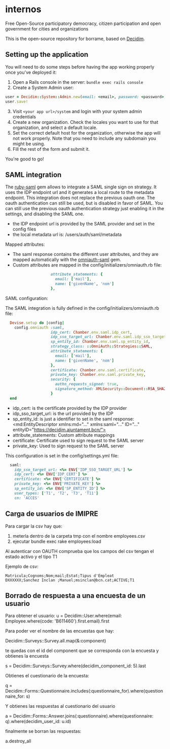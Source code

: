 # internos

Free Open-Source participatory democracy, citizen participation and open government for cities and organizations

This is the open-source repository for borrame, based on [Decidim](https://github.com/decidim/decidim).

## Setting up the application

You will need to do some steps before having the app working properly once you've deployed it:

1. Open a Rails console in the server: `bundle exec rails console`
2. Create a System Admin user:
```ruby
user = Decidim::System::Admin.new(email: <email>, password: <password>, password_confirmation: <password>)
user.save!
```
3. Visit `<your app url>/system` and login with your system admin credentials
4. Create a new organization. Check the locales you want to use for that organization, and select a default locale.
5. Set the correct default host for the organization, otherwise the app will not work properly. Note that you need to include any subdomain you might be using.
6. Fill the rest of the form and submit it.

You're good to go!

## SAML integration

The [ruby-saml](https://github.com/onelogin/ruby-saml) gem allows to integrate a SAML single sign on strategy.
It uses the IDP endpoint url and it generates a local route to the metadata endpoint.
This integration does not replace the previous oauth one. The oauth authentication can still be used, but is disabled in favor of SAML.
You can still use the previous oauth authentication strategy just enabling it in the settings, and disabling the SAML one.

 - the IDP endpoint url is provided by the SAML provider and set in the config files
 - the local metadata url is: /users/auth/saml/metadata

Mapped attributes:

  - The saml response contains the different user attributes, and they are mapped automatically with the [omniauth-saml](https://github.com/omniauth/omniauth-saml) gem.
  - Custom attributes are mapped in the config/initializers/omniauth.rb file:

```ruby
                    attribute_statements: {
                      email: ['mail'],
                      name: ['givenName', 'nom']
                    },
```

SAML configuration:

The SAML integration is fully defined in the config/initializers/omniauth.rb file:

```ruby
  Devise.setup do |config|
    config.omniauth :saml,
                    idp_cert: Chamber.env.saml.idp_cert,
                    idp_sso_target_url: Chamber.env.saml.idp_sso_target_url,
                    sp_entity_id: Chamber.env.saml.sp_entity_id,
                    strategy_class: ::OmniAuth::Strategies::SAML,
                    attribute_statements: {
                      email: ['mail'],
                      name: ['givenName', 'nom']
                    },
                    certificate: Chamber.env.saml.certificate,
                    private_key: Chamber.env.saml.private_key,
                    security: {
                      authn_requests_signed: true,
                      signature_method: XMLSecurity::Document::RSA_SHA256
                    }
  end
```

  - idp_cert: is the certificate provided by the IDP provider
  - idp_sso_target_url: is the url provided by the IDP
  - sp_entity_id: is just a identifier to set in the saml response:
      <md:EntityDescriptor xmlns:md="..." xmlns:saml="..." ID="..." entityID="https://decidim.ajuntament.bcn/">
  - attribute_statements: Custom attribute mappings
  - certificate: Certificate used to sign request to the SAML server
  - private_key: Used to sign request to the SAML server

This configuration is set in the config/settings.yml file:

```ruby
  saml:
    idp_sso_target_url: <%= ENV['IDP_SSO_TARGET_URL'] %>
    idp_cert: <%= ENV['IDP_CERT'] %>
    certificate: <%= ENV['CERTIFICATE'] %>
    private_key: <%= ENV['PRIVATE_KEY'] %>
    sp_entity_id: <%= ENV['SP_ENTITY_ID'] %>
    user_types: ['T1', 'T2', 'T3', 'T11']
    cn: 'ACCES'
```


## Carga de usuarios de IMIPRE
Para cargar la csv hay que: 
1. meterla dentro de la carpeta tmp con el nombre employees.csv 
2. ejecutar bundle exec rake employees:load

Al autenticar con OAUTH comprueba que los campos del csv tengan el estado activo y el tipo T1

Ejemplo de csv:
```
Matricula;Cognoms;Nom;mail;Estat;Tipus d'Empleat
DXXXXXX;Sanchez Inclan ;Manuel;msinclan@bcn.cat;ACTIVE;T1
```

## Borrado de respuesta a una encuesta de un usuario

Para obtener el usuario:
u = Decidim::User.where(email: Employee.where(code: 'B611460').first.email).first

Para poder ver el nombre de las encuestas que hay:

Decidim::Surveys::Survey.all.map(&:component)

te quedas con el id del component que se corresponda con la encuesta y obtienes la encuesta

s = Decidim::Surveys::Survey.where(decidim_component_id: 5).last

Obtienes el cuestionario de la encuesta:

q = Decidim::Forms::Questionnaire.includes(:questionnaire_for).where(questionnaire_for: s)

Y obtienes las respuestas al cuestionario del usuario

a = Decidim::Forms::Answer.joins(:questionnaire).where(questionnaire: q).where(decidim_user_id: u.id)

finalmente se borran las respuestas:

a.destroy_all
